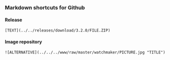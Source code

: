 ### Markdown shortcuts for Github 

#### Release

```[TEXT](../../releases/download/3.2.0/FILE.ZIP)```


#### Image repository

```![ALTERNATIVE](../../../www/raw/master/watchmaker/PICTURE.jpg "TITLE")```
